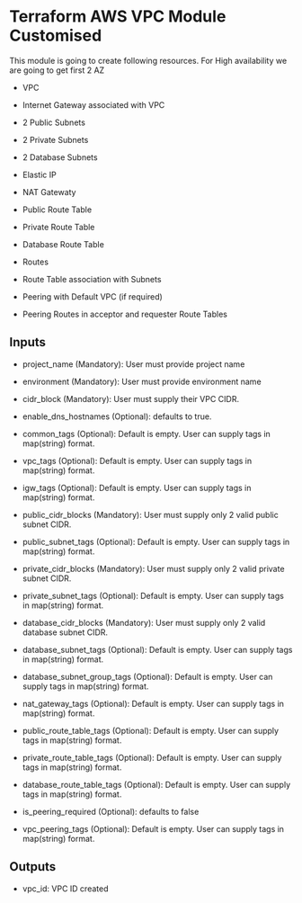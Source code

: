 # Terraform AWS VPC Module Customised

This module is going to create following resources. For High availability we are going to get first 2 AZ

* VPC

* Internet Gateway associated with VPC

* 2 Public Subnets

* 2 Private Subnets

* 2 Database Subnets

* Elastic IP

* NAT Gatewaty

* Public Route Table

* Private Route Table

* Database Route Table

* Routes

* Route Table association with Subnets

* Peering with Default VPC (if required)

* Peering Routes in acceptor and requester Route Tables


## Inputs

* project_name (Mandatory): User must provide project name

* environment (Mandatory): User must provide environment name

* cidr_block (Mandatory): User must supply their VPC CIDR.

* enable_dns_hostnames (Optional): defaults to true.

* common_tags (Optional): Default is empty. User can supply tags in map(string) format.

* vpc_tags (Optional): Default is empty. User can supply tags in map(string) format.

* igw_tags (Optional): Default is empty. User can supply tags in map(string) format.

* public_cidr_blocks (Mandatory): User must supply only 2 valid public subnet CIDR.

* public_subnet_tags (Optional): Default is empty. User can supply tags in map(string) format.

* private_cidr_blocks (Mandatory): User must supply only 2 valid private subnet CIDR.

* private_subnet_tags (Optional): Default is empty. User can supply tags in map(string) format.

* database_cidr_blocks (Mandatory): User must supply only 2 valid database subnet CIDR.

* database_subnet_tags (Optional): Default is empty. User can supply tags in map(string) format.

* database_subnet_group_tags (Optional): Default is empty. User can supply tags in map(string) format.

* nat_gateway_tags (Optional): Default is empty. User can supply tags in map(string) format.

* public_route_table_tags (Optional): Default is empty. User can supply tags in map(string) format.

* private_route_table_tags (Optional): Default is empty. User can supply tags in map(string) format.

* database_route_table_tags (Optional): Default is empty. User can supply tags in map(string) format.

* is_peering_required (Optional): defaults to false

* vpc_peering_tags (Optional): Default is empty. User can supply tags in map(string) format.



## Outputs

* vpc_id: VPC ID created